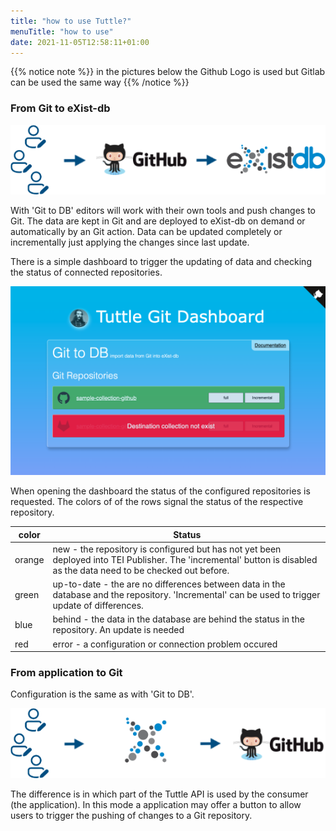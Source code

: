 ```yaml
---
title: "how to use Tuttle?"
menuTitle: "how to use"
date: 2021-11-05T12:58:11+01:00
---
```


{{% notice note %}}
in the pictures below the Github Logo is used but Gitlab can be used the same way
{{% /notice %}}



### From Git to eXist-db

![Git 2 DB](/images/git2db.png)

With 'Git to DB' editors will work with their own tools and push changes to Git. 
The data are kept in Git and are deployed to eXist-db
on demand or automatically by an Git action. Data can be updated completely or incrementally just applying
the changes since last update.

There is a simple dashboard to trigger the updating of data and checking the status of connected repositories.

![DB 2 Git](/images/dashboard.png)

When opening the dashboard the status of the configured repositories is requested. The colors of
of the rows signal the status of the respective repository.

| color | Status |
| ----- | ------ |
| orange | new - the repository is configured but has not yet been deployed into TEI Publisher. The 'incremental' button is disabled as the data need to be checked out before. |
| green | up-to-date - the are no differences between data in the database and the repository. 'Incremental' can be used to trigger update of differences. |
| blue | behind - the data in the database are behind the status in the repository. An update is needed |
| red | error - a configuration or connection problem occured |


### From application to Git

Configuration is the same as with 'Git to DB'.

![Git 2 DB](/images/app2git.png)


The difference is in which part of the Tuttle API is used by the consumer (the application). In this mode a application
may offer a button to allow users to trigger the pushing of changes to a Git repository.
